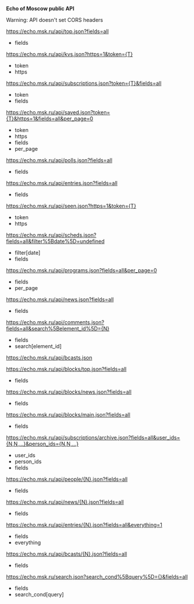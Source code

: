 **Echo of Moscow public API**

Warning: API doesn't set CORS headers

https://echo.msk.ru/api/top.json?fields=all  
  - fields  

https://echo.msk.ru/api/kvs.json?https=1&token={T}  
  - token  
  - https  

https://echo.msk.ru/api/subscriptions.json?token={T}&fields=all  
  - token  
  - fields  

https://echo.msk.ru/api/saved.json?token={T}&https=1&fields=all&per_page=0  
  - token  
  - https  
  - fields  
  - per_page  

https://echo.msk.ru/api/polls.json?fields=all  
  - fields  

https://echo.msk.ru/api/entries.json?fields=all  
  - fields  

https://echo.msk.ru/api/seen.json?https=1&token={T}  
  - token  
  - https  

https://echo.msk.ru/api/scheds.json?fields=all&filter%5Bdate%5D=undefined  
  - filter[date]  
  - fields  

https://echo.msk.ru/api/programs.json?fields=all&per_page=0  
  - fields  
  - per_page  

https://echo.msk.ru/api/news.json?fields=all  
  - fields  

https://echo.msk.ru/api/comments.json?fields=all&search%5Belement_id%5D={N}  
  - fields  
  - search[element_id]  

https://echo.msk.ru/api/bcasts.json  


https://echo.msk.ru/api/blocks/top.json?fields=all  
  - fields  

https://echo.msk.ru/api/blocks/news.json?fields=all  
  - fields  

https://echo.msk.ru/api/blocks/main.json?fields=all  
  - fields  


https://echo.msk.ru/api/subscriptions/archive.json?fields=all&user_ids={N,N,...}&person_ids={N,N,...}  
  - user_ids  
  - person_ids  
  - fields  


https://echo.msk.ru/api/people/{N}.json?fields=all  
  - fields  

https://echo.msk.ru/api/news/{N}.json?fields=all  
  - fields  

https://echo.msk.ru/api/entries/{N}.json?fields=all&everything=1  
  - fields  
  - everything  

https://echo.msk.ru/api/bcasts/{N}.json?fields=all  
  - fields  

https://echo.msk.ru/search.json?search_cond%5Bquery%5D={}&fields=all
  - fields 
  - search_cond[query]
  
